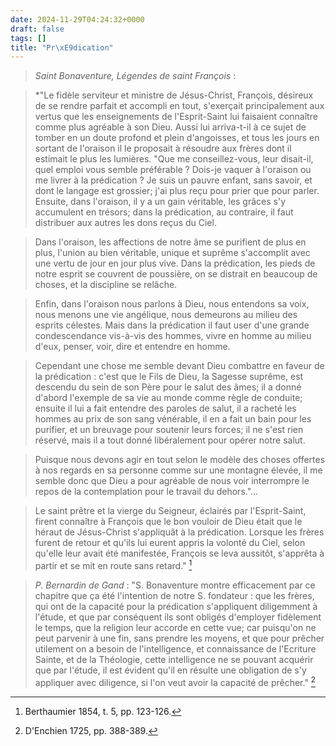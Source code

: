 ```yaml
---
date: 2024-11-29T04:24:32+0000
draft: false
tags: []
title: "Pr\xE9dication"
---
```




> *Saint Bonaventure, Légendes de saint François* : 

> *"Le fidèle serviteur et ministre de Jésus-Christ, François, désireux de se rendre parfait et accompli en tout, s'exerçait principalement aux vertus que les enseignements de l'Esprit-Saint lui faisaient connaître comme plus agréable à son Dieu. Aussi lui arriva-t-il à ce sujet de tomber en un doute profond et plein d'angoisses, et tous les jours en sortant de l'oraison il le proposait à résoudre aux frères dont il estimait le plus les lumières. "Que me conseillez-vous, leur disait-il, quel emploi vous semble préférable ? Dois-je vaquer à l'oraison ou me livrer à la prédication ? Je suis un pauvre enfant, sans savoir, et dont le langage est grossier; j'ai plus reçu pour prier que pour parler. Ensuite, dans l'oraison, il y a un gain véritable, les grâces s'y accumulent en trésors; dans la prédication, au contraire, il faut distribuer aux autres les dons reçus du Ciel. 

> Dans l'oraison, les affections de notre âme se purifient de plus en plus, l'union au bien véritable, unique et suprême s'accomplit avec une vertu de jour en jour plus vive. Dans la prédication, les pieds de notre esprit se couvrent de poussière, on se distrait en beaucoup de choses, et la discipline se relâche. 

> Enfin, dans l'oraison nous parlons à Dieu, nous entendons sa voix, nous menons une vie angélique, nous demeurons au milieu des esprits célestes. Mais dans la prédication il faut user d'une grande condescendance vis-à-vis des hommes, vivre en homme au milieu d'eux, penser, voir, dire et entendre en homme.

> Cependant une chose me semble devant Dieu combattre en faveur de la prédication : c'est que le Fils de Dieu, la Sagesse suprême, est descendu du sein de son Père pour le salut des âmes; il a donné d'abord l'exemple de sa vie au monde comme règle de conduite; ensuite il lui a fait entendre des paroles de salut, il a racheté les hommes au prix de son sang vénérable, il en a fait un bain pour les purifier, et un breuvage pour soutenir leurs forces; il ne s'est rien réservé, mais il a tout donné libéralement pour opérer notre salut.

> Puisque nous devons agir en tout selon le modèle des choses offertes à nos regards en sa personne comme sur une montagne élevée, il me semble donc que Dieu a pour agréable de nous voir interrompre le repos de la contemplation pour le travail du dehors."...

> Le saint prêtre et la vierge du Seigneur, éclairés par l'Esprit-Saint, firent connaître à François que le bon vouloir de Dieu était que le héraut de Jésus-Christ s'appliquât à la prédication. Lorsque les frères furent de retour et qu'ils lui eurent appris la volonté du Ciel, selon qu'elle leur avait été manifestée, François se leva aussitôt, s'apprêta à partir et se mit en route sans retard." [^1]

[^1]: Berthaumier 1854, t. 5, pp. 123-126.  

> *P. Bernardin de Gand* : "S. Bonaventure montre efficacement par ce chapitre que ça été l'intention de notre S. fondateur : que les frères, qui ont de la capacité pour la prédication s'appliquent diligemment à l'étude, et que par conséquent ils sont obligés d'employer fidèlement le temps, que la religion leur accorde en cette vue; car puisqu'on ne peut parvenir à une fin, sans prendre les moyens, et que pour prêcher utilement on a besoin de l'intelligence, et connaissance de l'Ecriture Sainte, et de la Théologie, cette intelligence ne se pouvant acquérir que par l'étude, il est évident qu'il en résulte une obligation de s'y appliquer avec diligence, si l'on veut avoir la capacité de prêcher." [^2]

[^2]: D'Enchien 1725, pp. 388-389.
